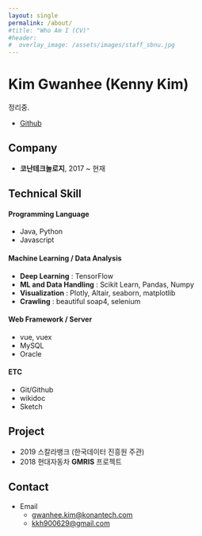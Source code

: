 ```yaml
---
layout: single
permalink: /about/
#title: "Who Am I (CV)"
#header:
#  overlay_image: /assets/images/staff_sbnu.jpg
---
```


# Kim Gwanhee (Kenny Kim)
정리중.

- [Github](https://github.com/kennykim1990)

## Company

- **코난테크놀로지**, 2017 ~ 현재

## Technical Skill

#### Programming Language

- Java, Python
- Javascript

#### Machine Learning / Data Analysis

- **Deep Learning** : TensorFlow
- **ML and Data Handling** : Scikit Learn, Pandas, Numpy
- **Visualization** : Plotly, Altair, seaborn, matplotlib
- **Crawling** : beautiful soap4, selenium

#### Web Framework / Server

- vue, vuex
- MySQL
- Oracle

#### ETC

- Git/Github
- wikidoc
- Sketch

## Project

- 2019 스칼라뱅크 (한국데이터 진흥원 주관)
- 2018 현대자동차 **GMRIS** 프로젝트


## Contact

- Email
  - gwanhee.kim@konantech.com
  - kkh900629@gmail.com